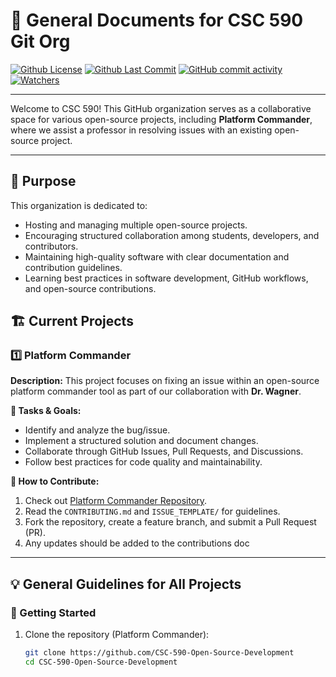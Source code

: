 # 🚀  General Documents for CSC 590 Git Org

[![Github License](https://img.shields.io/github/license/CSC-590-Open-Source-Development/general)](https://github.com/CSC-590-Open-Source-Development/General/blob/main/LICENSE)
[![Github Last Commit](https://img.shields.io/github/last-commit/CSC-590-Open-Source-Development/General)](https://github.com/CSC-590-Open-Source-Development/General/commit/effee29ebfbe9500364ec8aef5c90f3a76cb5606)
[![GitHub commit activity](https://img.shields.io/github/commit-activity/w/CSC-590-Open-Source-Development/General)](https://github.com/CSC-590-Open-Source-Development/General/commits/main/)
[![Watchers](https://img.shields.io/github/watchers/CSC-590-Open-Source-Development/General)](https://github.com/CSC-590-Open-Source-Development/General/watchers)

----

Welcome to CSC 590! This GitHub organization serves as a collaborative space for various open-source projects, including **Platform Commander**, where we assist a professor in resolving issues with an existing open-source project.  

----

## 📌 Purpose  

This organization is dedicated to:  
- Hosting and managing multiple open-source projects.  
- Encouraging structured collaboration among students, developers, and contributors.  
- Maintaining high-quality software with clear documentation and contribution guidelines.  
- Learning best practices in software development, GitHub workflows, and open-source contributions.  

## 🏗️ Current Projects  

### 1️⃣ **Platform Commander**  
**Description:** This project focuses on fixing an issue within an open-source platform commander tool as part of our collaboration with **Dr. Wagner**.  

**🔧 Tasks & Goals:**  
- Identify and analyze the bug/issue.  
- Implement a structured solution and document changes.  
- Collaborate through GitHub Issues, Pull Requests, and Discussions.  
- Follow best practices for code quality and maintainability.  

**🚀 How to Contribute:**  
1. Check out [Platform Commander Repository](https://github.com/your-org/platform-commander).  
2. Read the `CONTRIBUTING.md` and `ISSUE_TEMPLATE/` for guidelines.  
3. Fork the repository, create a feature branch, and submit a Pull Request (PR).
4. Any updates should be added to the contributions doc  

---

## 💡 General Guidelines for All Projects  

### 📜 Getting Started  
1. Clone the repository (Platform Commander):  
   ```bash
   git clone https://github.com/CSC-590-Open-Source-Development
   cd CSC-590-Open-Source-Development


   

